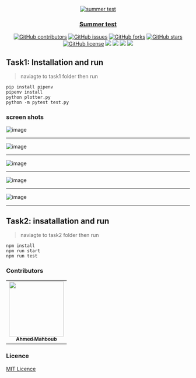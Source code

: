 <div align="center">
<a href="https://github.com/Mahboub99/summer-test" rel="noopener">

![summer test](https://user-images.githubusercontent.com/43186742/125620973-b402ea83-f558-4989-95f0-c0e08d0d5404.png)

</div>

<h3 align="center">Summer test</h3>

<div align="center">
  
  [![GitHub contributors](https://img.shields.io/github/contributors/Mahboub99/summer-test)](https://github.com/Mahboub99/summer-test/contributors)
  [![GitHub issues](https://img.shields.io/github/issues/Mahboub99/summer-test)](https://github.com/Mahboub99/summer-test/issues)
  [![GitHub forks](https://img.shields.io/github/forks/Mahboub99/summer-test)](https://github.com/Mahboub99/summer-test/network)
  [![GitHub stars](https://img.shields.io/github/stars/Mahboub99/summer-test)](https://github.com/Mahboub99/summer-test/stargazers)
  [![GitHub license](https://img.shields.io/github/license/Mahboub99/summer-test)](https://github.com/Mahboub99/summer-test/blob/master/LICENSE)
  <img src="https://img.shields.io/github/languages/count/Mahboub99/summer-test" />
  <img src="https://img.shields.io/github/languages/top/Mahboub99/summer-test" />
  <img src="https://img.shields.io/github/languages/code-size/Mahboub99/summer-test" />
  <img src="https://img.shields.io/github/issues-pr-raw/Mahboub99/summer-test" />

</div>

## Task1: Installation and run

> naviagte to task1 folder then run

```shell
pip install pipenv
pipenv install
python plotter.py
python -m pytest test.py  
```

### screen shots

![image](https://user-images.githubusercontent.com/43186742/125619499-e5272aa9-3aae-4e33-a26c-e9e2f170e584.png)

<hr />

![image](https://user-images.githubusercontent.com/43186742/125619561-c1f8eeb5-6ecb-4fe1-ba35-86fd2975ab91.png)

<hr />

![image](https://user-images.githubusercontent.com/43186742/125619661-9b2251d8-1625-4171-8c5a-2b4397bdf547.png)

<hr />

![image](https://user-images.githubusercontent.com/43186742/125619745-cadf0b24-7361-42d9-a1b9-86f4f7dca40a.png)

<hr />

![image](https://user-images.githubusercontent.com/43186742/125619853-ae39d46d-fdf9-4577-a10f-17ec335b79d8.png)

<hr />

## Task2: insatallation and run

> naviagte to task2 folder then run

```shell
npm install
npm run start
npm run test
```

### Contributors

<table>
  <tr>
     <td align="center">
       <a href="https://github.com/Mahboub99">
         <img src="https://avatars3.githubusercontent.com/u/43186742?s=460&v=4" width="150px;" alt=""/>
         <br />
         <sub>
           <b>Ahmed Mahboub</b>
         </sub>
        </a>
       <br/>
    </td>
  </tr>
 </table>

### Licence

[MIT Licence](https://github.com/summer-test/blob/main/LICENSE)
